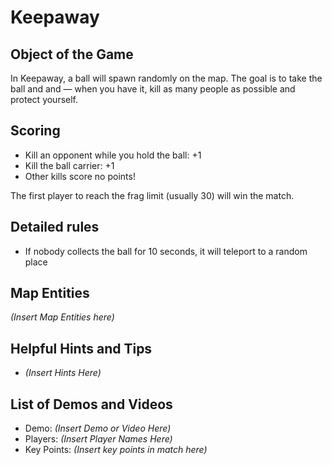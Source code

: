 Keepaway
========

Object of the Game
------------------

In Keepaway, a ball will spawn randomly on the map. The goal is to take the ball and and — when you have it, kill as many people as possible and protect yourself.

Scoring
-------

* Kill an opponent while you hold the ball: +1
* Kill the ball carrier: +1
* Other kills score no points!

The first player to reach the frag limit (usually 30) will win the match.

Detailed rules
--------------

* If nobody collects the ball for 10 seconds, it will teleport to a random place

Map Entities
------------

_(Insert Map Entities here)_

Helpful Hints and Tips
----------------------

-   _(Insert Hints Here)_

List of Demos and Videos
------------------------

-   Demo: _(Insert Demo or Video Here)_
-   Players: _(Insert Player Names Here)_
-   Key Points: _(Insert key points in match here)_

